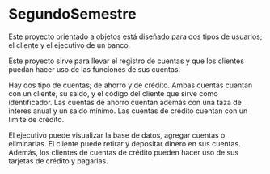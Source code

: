 # SegundoSemestre

Este proyecto orientado a objetos está diseñado para dos tipos de usuarios; el cliente y el ejecutivo de un banco. 

Este proyecto sirve para llevar el registro de cuentas y que los clientes puedan hacer uso de las funciones de sus cuentas.

Hay dos tipo de cuentas; de ahorro y de crédito. Ambas cuentas cuantan con un cliente, su saldo, y el código del cliente que sirve como identificador. Las cuentas de ahorro cuentan además con una taza de interes anual y un saldo mínimo. Las cuentas de crédito cuentan con un limite de crédito. 

El ejecutivo puede visualizar la base de datos, agregar cuentas o eliminarlas. El cliente puede retirar y depositar dinero en sus cuentas. Además, los clientes de cuentas de crédito pueden hacer uso de sus tarjetas de crédito y pagarlas. 
